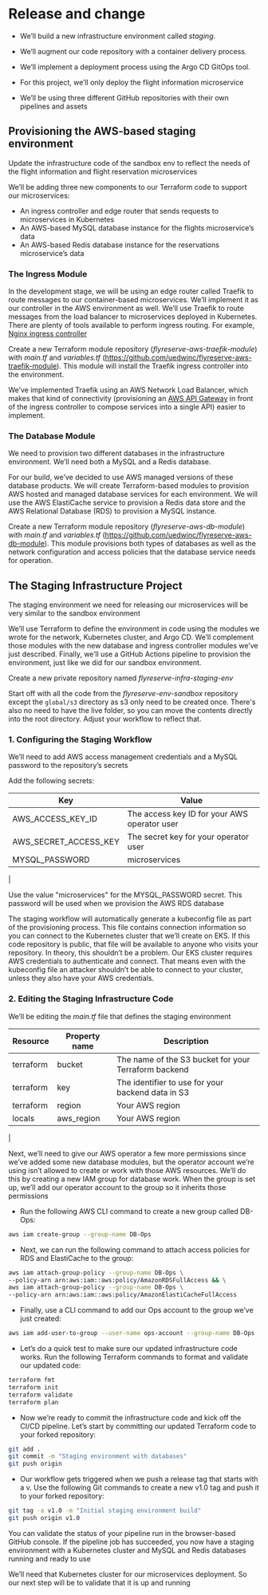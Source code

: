 # Release and change

- We’ll build a new infrastructure environment called _staging_.
- We’ll augment our code repository with a container delivery process. 
- We’ll implement a deployment process using the Argo CD GitOps tool.

- For this project, we’ll only deploy the flight information microservice

- We’ll be using three different GitHub repositories with their own pipelines and assets

## Provisioning the AWS-based staging environment

Update the infrastructure code of the sandbox env to reflect the needs of the flight information and flight reservation microservices

We’ll be adding three new components to our Terraform code to support our microservices:

  - An ingress controller and edge router that sends requests to microservices in Kubernetes
  - An AWS-based MySQL database instance for the flights microservice’s data
  - An AWS-based Redis database instance for the reservations microservice’s data

### The Ingress Module

In the development stage, we will be using an edge router called Traefik to route messages to our container-based microservices. We’ll implement it as our controller in the AWS environment as well. We’ll use Traefik to route messages from the load balancer to microservices deployed in Kubernetes. There are plenty of tools available to perform ingress routing. For example, [Nginx ingress controller](https://kubernetes.github.io/ingress-nginx/)

Create a new Terraform module repository (_flyreserve-aws-traefik-module_) with _main.tf_ and _variables.tf_ (https://github.com/uedwinc/flyreserve-aws-traefik-module). This module will install the Traefik ingress controller into the environment.

We’ve implemented Traefik using an AWS Network Load Balancer, which makes that kind of connectivity (provisioning an [AWS API Gateway](https://aws.amazon.com/api-gateway/) in front of the ingress controller to compose services into a single API) easier to implement.

### The Database Module

We need to provision two different databases in the infrastructure environment. We’ll need both a MySQL and a Redis database.

For our build, we’ve decided to use AWS managed versions of these database products. We will create Terraform-based modules to provision AWS hosted and managed database services for each environment. We will use the AWS ElastiCache service to provision a Redis data store and the AWS Relational Database (RDS) to provision a MySQL instance.

Create a new Terraform module repository (_flyreserve-aws-db-module_) with _main.tf_ and _variables.tf_ (https://github.com/uedwinc/flyreserve-aws-db-module). This module provisions both types of databases as well as the network configuration and access policies that the database service needs for operation.

## The Staging Infrastructure Project

The staging environment we need for releasing our microservices will be very similar to the sandbox environment

We’ll use Terraform to define the environment in code using the modules we wrote for the network, Kubernetes cluster, and Argo CD. We’ll complement those modules with the new database and ingress controller modules we’ve just described. Finally, we’ll use a GitHub Actions pipeline to provision the environment, just like we did for our sandbox environment.

Create a new private repository named _flyreserve-infra-staging-env_

Start off with all the code from the _flyreserve-env-sandbox_ repository except the `global/s3` directory as s3 only need to be created once. There's also no need to have the live folder, so you can move the contents directly into the root directory. Adjust your workflow to reflect that.

### 1. Configuring the Staging Workflow

We’ll need to add AWS access management credentials and a MySQL password to the repository’s secrets

Add the following secrets:

|Key|Value|
|---|-----|
|AWS_ACCESS_KEY_ID|The access key ID for your AWS operator user|
|AWS_SECRET_ACCESS_KEY|The secret key for your operator user|
|MYSQL_PASSWORD|microservices|
|

Use the value "microservices" for the MYSQL_PASSWORD secret. This password will be used when we provision the AWS RDS database

The staging workflow will automatically generate a kubeconfig file as part of the provisioning process. This file contains connection information so you can connect to the Kubernetes cluster that we’ll create on EKS. If this code repository is public, that file will be available to anyone who visits your repository. In theory, this shouldn’t be a problem. Our EKS cluster requires AWS credentials to authenticate and connect. That means even with the kubeconfig file an attacker shouldn’t be able to connect to your cluster, unless they also have your AWS credentials.

### 2. Editing the Staging Infrastructure Code

We’ll be editing the _main.tf_ file that defines the staging environment

|Resource|Property name|Description|
|--------|-------------|-----------|
|terraform|bucket|The name of the S3 bucket for your Terraform backend|
|terraform|key|The identifier to use for your backend data in S3|
|terraform|region|Your AWS region|
|locals|aws_region|Your AWS region|
|

Next, we’ll need to give our AWS operator a few more permissions since we’ve added some new database modules, but the operator account we’re using isn’t allowed to create or work with those AWS resources. We’ll do this by creating a new IAM group for database work. When the group is set up, we’ll add our operator account to the group so it inherits those permissions

- Run the following AWS CLI command to create a new group called DB-Ops:

```sh
aws iam create-group --group-name DB-Ops
```

- Next, we can run the following command to attach access policies for RDS and ElastiCache to the group:

```sh
aws iam attach-group-policy --group-name DB-Ops \
--policy-arn arn:aws:iam::aws:policy/AmazonRDSFullAccess && \
aws iam attach-group-policy --group-name DB-Ops \
--policy-arn arn:aws:iam::aws:policy/AmazonElastiCacheFullAccess
```

- Finally, use a CLI command to add our Ops account to the group we’ve just created:

```sh
aws iam add-user-to-group --user-name ops-account --group-name DB-Ops
```

- Let’s do a quick test to make sure our updated infrastructure code works. Run the following Terraform commands to format and validate our updated code:

```sh
terraform fmt
terraform init
terraform validate
terraform plan
```

- Now we’re ready to commit the infrastructure code and kick off the CI/CD pipeline. Let’s start by committing our updated Terraform code to your forked repository:

```sh
git add .
git commit -m "Staging environment with databases"
git push origin
```

- Our workflow gets triggered when we push a release tag that starts with a v. Use the following Git commands to create a new v1.0 tag and push it to your forked repository:

```sh
git tag -a v1.0 -m "Initial staging environment build"
git push origin v1.0
```

You can validate the status of your pipeline run in the browser-based GitHub console. If the pipeline job has succeeded, you now have a staging environment with a Kubernetes cluster and MySQL and Redis databases running and ready to use

We’ll need that Kubernetes cluster for our microservices deployment. So our next step will be to validate that it is up and running